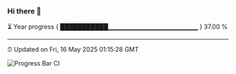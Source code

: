### Hi there 👋

⏳ Year progress { ███████████▁▁▁▁▁▁▁▁▁▁▁▁▁▁▁▁▁▁▁ } 37.00 %

---

⏰ Updated on Fri, 16 May 2025 01:15:28 GMT

![Progress Bar CI](https://github.com/liununu/liununu/workflows/Progress%20Bar%20CI/badge.svg)
